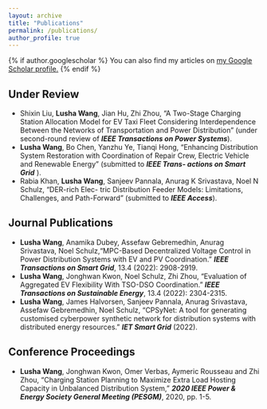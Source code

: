```yaml
---
layout: archive
title: "Publications"
permalink: /publications/
author_profile: true
---
```


{% if author.googlescholar %}
  You can also find my articles on <u><a href="{{author.googlescholar}}">my Google Scholar profile</a>.</u>
{% endif %}

<!--
{% include base_path %}

{% for post in site.publications reversed %}
  {% include archive-single.html %}
{% endfor %}
-->

Under Review
-----
* Shixin Liu, **Lusha Wang**, Jian Hu, Zhi Zhou, “A Two-Stage Charging Station Allocation Model for EV Taxi Fleet Considering Interdependence Between the Networks of Transportation and Power Distribution” (under second-round review of **_IEEE Transactions on Power Systems_**).
* **Lusha Wang**, Bo Chen, Yanzhu Ye, Tianqi Hong, “Enhancing Distribution System Restoration with
Coordination of Repair Crew, Electric Vehicle and Renewable Energy” (submitted to **_IEEE Trans-
actions on Smart Grid_** ).
* Rabia Khan, **Lusha Wang**, Sanjeev Pannala, Anurag K Srivastava, Noel N Schulz, “DER-rich Elec-
tric Distribution Feeder Models: Limitations, Challenges, and Path-Forward” (submitted to **_IEEE
Access_**).


Journal Publications
-----
* **Lusha Wang**, Anamika Dubey, Assefaw Gebremedhin, Anurag Srivastava, Noel Schulz,“MPC-Based
Decentralized Voltage Control in Power Distribution Systems with EV and PV Coordination.” **_IEEE
Transactions on Smart Grid_**, 13.4 (2022): 2908-2919.
* **Lusha Wang**, Jonghwan Kwon, Noel Schulz, Zhi Zhou, “Evaluation of Aggregated EV Flexibility With
TSO-DSO Coordination.” **_IEEE Transactions on Sustainable Energy_**, 13.4 (2022): 2304-2315.
* **Lusha Wang**, James Halvorsen, Sanjeev Pannala, Anurag Srivastava, Assefaw Gebremedhin, Noel
Schulz, “CPSyNet: A tool for generating customised cyberpower synthetic network for distribution
systems with distributed energy resources.” **_IET Smart Grid_** (2022).


Conference Proceedings
-----
*  **Lusha Wang**, Jonghwan Kwon, Omer Verbas, Aymeric Rousseau and Zhi Zhou, “Charging Station
Planning to Maximize Extra Load Hosting Capacity in Unbalanced Distribution System,” **_2020 IEEE
Power & Energy Society General Meeting (PESGM)_**, 2020, pp. 1-5.